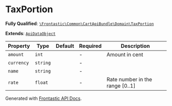 #  TaxPortion

**Fully Qualified**: [`\Frontastic\Common\CartApiBundle\Domain\TaxPortion`](../../../../src/php/CartApiBundle/Domain/TaxPortion.php)

**Extends**: [`ApiDataObject`](../../CoreBundle/Domain/ApiDataObject.md)

Property|Type|Default|Required|Description
--------|----|-------|--------|-----------
`amount` | `int` |  | - | Amount in cent
`currency` | `string` |  | - | 
`name` | `string` |  | - | 
`rate` | `float` |  | - | Rate number in the range [0..1]

Generated with [Frontastic API Docs](https://github.com/FrontasticGmbH/apidocs).
